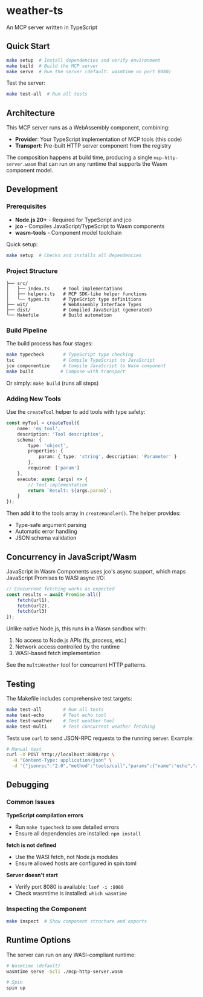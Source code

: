# weather-ts

An MCP server written in TypeScript

## Quick Start

```bash
make setup  # Install dependencies and verify environment
make build  # Build the MCP server
make serve  # Run the server (default: wasmtime on port 8080)
```

Test the server:
```bash
make test-all  # Run all tests
```

## Architecture

This MCP server runs as a WebAssembly component, combining:
- **Provider**: Your TypeScript implementation of MCP tools (this code)
- **Transport**: Pre-built HTTP server component from the registry

The composition happens at build time, producing a single `mcp-http-server.wasm` that can run on any runtime that supports the Wasm component model.

## Development

### Prerequisites

- **Node.js 20+** - Required for TypeScript and jco
- **jco** - Compiles JavaScript/TypeScript to Wasm components
- **wasm-tools** - Component model toolchain

Quick setup:
```bash
make setup  # Checks and installs all dependencies
```

### Project Structure

```
├── src/
│   ├── index.ts     # Tool implementations
│   ├── helpers.ts   # MCP SDK-like helper functions
│   └── types.ts     # TypeScript type definitions
├── wit/             # WebAssembly Interface Types
├── dist/            # Compiled JavaScript (generated)
└── Makefile         # Build automation
```

### Build Pipeline

The build process has four stages:

```bash
make typecheck       # TypeScript type checking
tsc                  # Compile TypeScript to JavaScript
jco componentize     # Compile JavaScript to Wasm component
make build          # Compose with transport
```

Or simply: `make build` (runs all steps)

### Adding New Tools

Use the `createTool` helper to add tools with type safety:

```typescript
const myTool = createTool({
    name: 'my_tool',
    description: 'Tool description',
    schema: {
        type: 'object',
        properties: {
            param: { type: 'string', description: 'Parameter' }
        },
        required: ['param']
    },
    execute: async (args) => {
        // Tool implementation
        return `Result: ${args.param}`;
    }
});
```

Then add it to the tools array in `createHandler()`. The helper provides:
- Type-safe argument parsing
- Automatic error handling
- JSON schema validation

## Concurrency in JavaScript/Wasm

JavaScript in Wasm Components uses jco's async support, which maps JavaScript Promises to WASI async I/O:

```typescript
// Concurrent fetching works as expected
const results = await Promise.all([
    fetch(url1),
    fetch(url2),
    fetch(url3)
]);
```

Unlike native Node.js, this runs in a Wasm sandbox with:
1. No access to Node.js APIs (fs, process, etc.)
2. Network access controlled by the runtime
3. WASI-based fetch implementation

See the `multiWeather` tool for concurrent HTTP patterns.

## Testing

The Makefile includes comprehensive test targets:

```bash
make test-all        # Run all tests
make test-echo       # Test echo tool
make test-weather    # Test weather tool  
make test-multi      # Test concurrent weather fetching
```

Tests use `curl` to send JSON-RPC requests to the running server. Example:

```bash
# Manual test
curl -X POST http://localhost:8080/rpc \
  -H "Content-Type: application/json" \
  -d '{"jsonrpc":"2.0","method":"tools/call","params":{"name":"echo","arguments":{"message":"Hello"}},"id":1}'
```

## Debugging

### Common Issues

**TypeScript compilation errors**
- Run `make typecheck` to see detailed errors
- Ensure all dependencies are installed: `npm install`

**fetch is not defined**
- Use the WASI fetch, not Node.js modules
- Ensure allowed hosts are configured in spin.toml

**Server doesn't start**
- Verify port 8080 is available: `lsof -i :8080`
- Check wasmtime is installed: `which wasmtime`

### Inspecting the Component

```bash
make inspect  # Show component structure and exports
```

## Runtime Options

The server can run on any WASI-compliant runtime:

```bash
# Wasmtime (default)
wasmtime serve -Scli ./mcp-http-server.wasm

# Spin
spin up
```